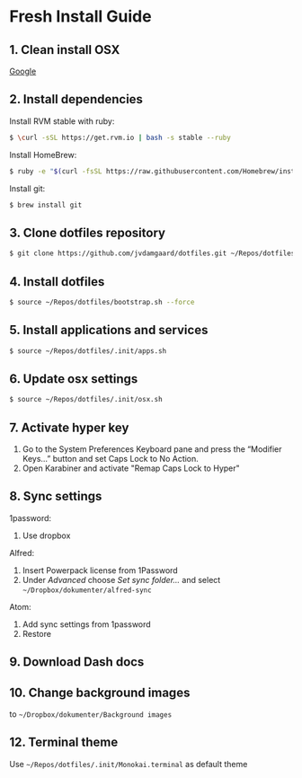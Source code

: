 # Fresh Install Guide

## 1. Clean install OSX

[Google](https://www.google.dk/webhp?sourceid=chrome-instant&ion=1&espv=2&ie=UTF-8#q=clean%20install%20os%20x)

## 2. Install dependencies

Install RVM stable with ruby:

```bash
$ \curl -sSL https://get.rvm.io | bash -s stable --ruby
```

Install HomeBrew:

```bash
$ ruby -e "$(curl -fsSL https://raw.githubusercontent.com/Homebrew/install/master/install)"
```

Install git:

```bash
$ brew install git
```

## 3. Clone dotfiles repository

```bash
$ git clone https://github.com/jvdamgaard/dotfiles.git ~/Repos/dotfiles
```

## 4. Install dotfiles

```bash
$ source ~/Repos/dotfiles/bootstrap.sh --force
```

## 5. Install applications and services

```bash
$ source ~/Repos/dotfiles/.init/apps.sh
```

## 6. Update osx settings

```bash
$ source ~/Repos/dotfiles/.init/osx.sh
```

## 7. Activate hyper key

1. Go to the System Preferences Keyboard pane and press the “Modifier Keys…” button and set Caps Lock to No Action.
2. Open Karabiner and activate "Remap Caps Lock to Hyper"

## 8. Sync settings

1password:

1. Use dropbox

Alfred:

1. Insert Powerpack license from 1Password
2. Under _Advanced_ choose _Set sync folder..._ and select `~/Dropbox/dokumenter/alfred-sync`

Atom:

1. Add sync settings from 1password
2. Restore

## 9. Download Dash docs

## 10. Change background images

to `~/Dropbox/dokumenter/Background images`

## 12. Terminal theme

Use `~/Repos/dotfiles/.init/Monokai.terminal` as default theme
